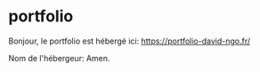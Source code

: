 # portfolio

Bonjour, le portfolio est hébergé ici: https://portfolio-david-ngo.fr/

Nom de l'hébergeur: Amen.
